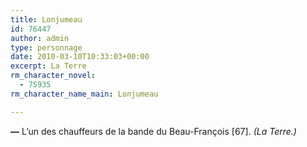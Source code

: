 ```yaml
---
title: Lonjumeau
id: 76447
author: admin
type: personnage
date: 2010-03-10T10:33:03+00:00
excerpt: La Terre
rm_character_novel:
  - 75935
rm_character_name_main: Lonjumeau

---
```

**—** L&rsquo;un des chauffeurs de la bande du Beau-François [67]. _(La Terre.)_